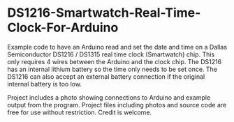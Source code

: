 # DS1216-Smartwatch-Real-Time-Clock-For-Arduino
Example code to have an Arduino read and set the date and time on a Dallas Semiconductor DS1216 / DS1315 real time clock (Smartwatch) chip.
This only requires 4 wires between the Arduino and the clock chip.
The DS1216 has an internal lithium battery so the time only needs to be set once. The DS1216 can also accept an external battery connection if the original internal battery is too low.

Project includes a photo showing connections to Arduino and example output from the program.
Project files including photos and source code are free for use without restriction. Credit is welcome.
